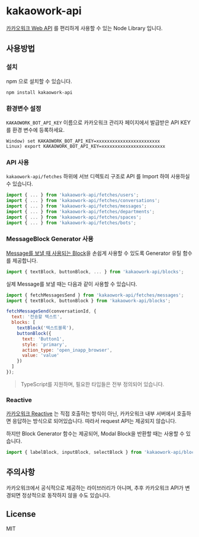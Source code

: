 # kakaowork-api

[카카오워크 Web API](https://docs.kakaoi.ai/kakao_work/webapireference/) 를 편리하게 사용할 수 있는 Node Library 입니다.

## 사용방법

### 설치

npm 으로 설치할 수 있습니다.

```
npm install kakaowork-api
```

### 환경변수 설정

`KAKAOWORK_BOT_API_KEY` 이름으로 카카오워크 관리자 페이지에서 발급받은 API KEY를 환경 변수에 등록하세요.

```
Window) set KAKAOWORK_BOT_API_KEY=xxxxxxxxxxxxxxxxxxxxxxxx
Linux) export KAKAOWORK_BOT_API_KEY=xxxxxxxxxxxxxxxxxxxxxxxx
```

### API 사용

`kakaowork-api/fetches` 하위에 서브 디렉토리 구조로 API 를 Import 하여 사용하실 수 있습니다.

```js
import { ... } from 'kakaowork-api/fetches/users';
import { ... } from 'kakaowork-api/fetches/conversations';
import { ... } from 'kakaowork-api/fetches/messages';
import { ... } from 'kakaowork-api/fetches/departments';
import { ... } from 'kakaowork-api/fetches/spaces';
import { ... } from 'kakaowork-api/fetches/bots';
```

### MessageBlock Generator 사용

[Message를 보낼 때 사용되는 Block](https://docs.kakaoi.ai/kakao_work/blockkit/)을 손쉽게 사용할 수 있도록 Generator 유틸 함수를 제공합니다.

```js
import { textBlock, buttonBlock, ... } from 'kakaowork-api/blocks';
```

실제 Message를 보낼 때는 다음과 같이 사용할 수 있습니다.

```js
import { fetchMessagesSend } from 'kakaowork-api/fetches/messages';
import { textBlock, buttonBlock } from 'kakaowork-api/blocks';

fetchMessageSend(conversationId, {
  text: '전송할 텍스트',
  blocks: [
    textBlock('텍스트블록'),
    buttonBlock({
      text: 'Button1',
      style: 'primary',
      action_type: 'open_inapp_browser',
      value: 'value'
    })
  ]
});
```

> TypeScript를 지원하며, 필요한 타입들은 전부 정의되어 있습니다.

### Reactive

[카카오워크 Reactive](https://docs.kakaoi.ai/kakao_work/webapireference/reactive/) 는 직접 호출하는 방식이 아닌,
카카오워크 내부 서버에서 호출하면 응답하는 방식으로 되어있습니다. 따라서 request API는 제공되지 않습니다.

하지만 Block Generator 함수는 제공되어, Modal Block을 반환할 때는 사용할 수 있습니다.

```js
import { labelBlock, inputBlock, selectBlock } from 'kakaowork-api/blocks';
```

## 주의사항

카카오워크에서 공식적으로 제공하는 라이브러리가 아니며, 추후 카카오워크 API가 변경되면 정상적으로 동작하지 않을 수도 있습니다.

## License

MIT
